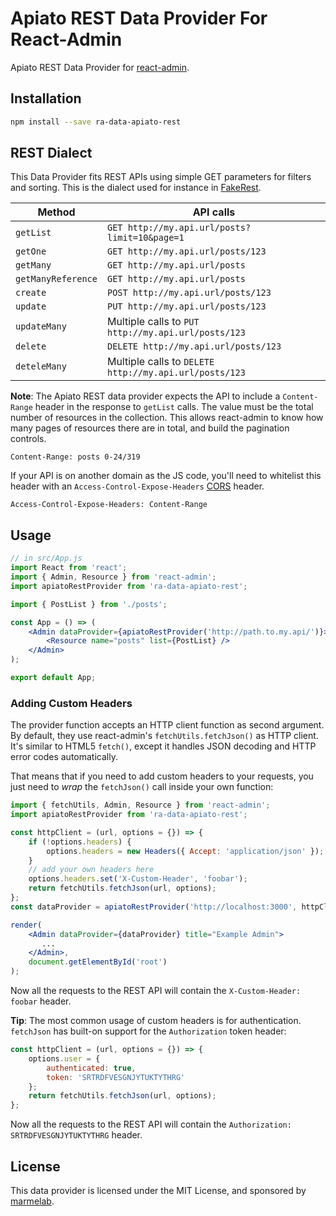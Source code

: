 # Apiato REST Data Provider For React-Admin

Apiato REST Data Provider for [react-admin](https://github.com/marmelab/react-admin).

## Installation

```sh
npm install --save ra-data-apiato-rest
```

## REST Dialect

This Data Provider fits REST APIs using simple GET parameters for filters and sorting. This is the dialect used for instance in [FakeRest](https://github.com/marmelab/FakeRest).

| Method             | API calls
|--------------------|----------------------------------------------------------------
| `getList`          | `GET http://my.api.url/posts?limit=10&page=1`
| `getOne`           | `GET http://my.api.url/posts/123`
| `getMany`          | `GET http://my.api.url/posts`
| `getManyReference` | `GET http://my.api.url/posts`
| `create`           | `POST http://my.api.url/posts/123`
| `update`           | `PUT http://my.api.url/posts/123`
| `updateMany`       | Multiple calls to `PUT http://my.api.url/posts/123`
| `delete`           | `DELETE http://my.api.url/posts/123`
| `deteleMany`       | Multiple calls to `DELETE http://my.api.url/posts/123`

**Note**: The Apiato REST data provider expects the API to include a `Content-Range` header in the response to `getList` calls. The value must be the total number of resources in the collection. This allows react-admin to know how many pages of resources there are in total, and build the pagination controls.

```
Content-Range: posts 0-24/319
```

If your API is on another domain as the JS code, you'll need to whitelist this header with an `Access-Control-Expose-Headers` [CORS](https://developer.mozilla.org/en-US/docs/Web/HTTP/Access_control_CORS) header.

```
Access-Control-Expose-Headers: Content-Range
```

## Usage

```jsx
// in src/App.js
import React from 'react';
import { Admin, Resource } from 'react-admin';
import apiatoRestProvider from 'ra-data-apiato-rest';

import { PostList } from './posts';

const App = () => (
    <Admin dataProvider={apiatoRestProvider('http://path.to.my.api/')}>
        <Resource name="posts" list={PostList} />
    </Admin>
);

export default App;
```

### Adding Custom Headers

The provider function accepts an HTTP client function as second argument. By default, they use react-admin's `fetchUtils.fetchJson()` as HTTP client. It's similar to HTML5 `fetch()`, except it handles JSON decoding and HTTP error codes automatically.

That means that if you need to add custom headers to your requests, you just need to *wrap* the `fetchJson()` call inside your own function:

```jsx
import { fetchUtils, Admin, Resource } from 'react-admin';
import apiatoRestProvider from 'ra-data-apiato-rest';

const httpClient = (url, options = {}) => {
    if (!options.headers) {
        options.headers = new Headers({ Accept: 'application/json' });
    }
    // add your own headers here
    options.headers.set('X-Custom-Header', 'foobar');
    return fetchUtils.fetchJson(url, options);
};
const dataProvider = apiatoRestProvider('http://localhost:3000', httpClient);

render(
    <Admin dataProvider={dataProvider} title="Example Admin">
       ...
    </Admin>,
    document.getElementById('root')
);
```

Now all the requests to the REST API will contain the `X-Custom-Header: foobar` header.

**Tip**: The most common usage of custom headers is for authentication. `fetchJson` has built-on support for the `Authorization` token header:

```js
const httpClient = (url, options = {}) => {
    options.user = {
        authenticated: true,
        token: 'SRTRDFVESGNJYTUKTYTHRG'
    };
    return fetchUtils.fetchJson(url, options);
};
```

Now all the requests to the REST API will contain the `Authorization: SRTRDFVESGNJYTUKTYTHRG` header.

## License

This data provider is licensed under the MIT License, and sponsored by [marmelab](http://marmelab.com).
